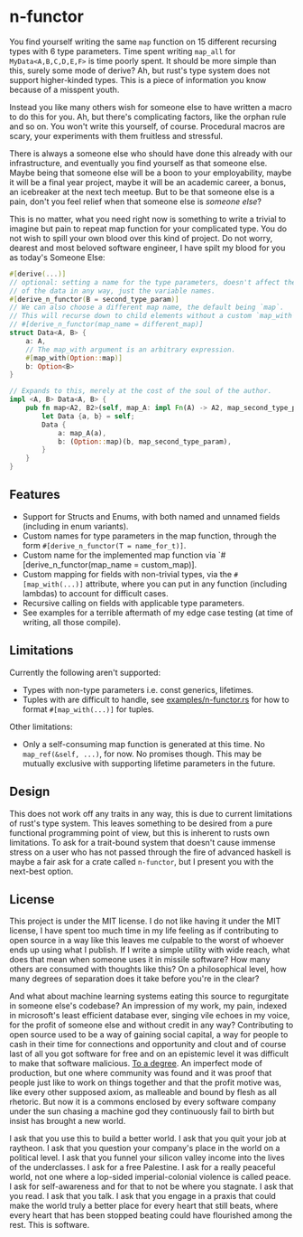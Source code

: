 # n-functor

You find yourself writing the same `map` function on 15 different recursing types with 6 type parameters. Time spent writing `map_all` for `MyData<A,B,C,D,E,F>` is time poorly spent. It should be more simple than this, surely some mode of derive? Ah, but rust's type system does not support higher-kinded types. This is a piece of information you know because of a misspent youth.

Instead you like many others wish for someone else to have written a macro to do this for you. Ah, but there's complicating factors, like the orphan rule and so on. You won't write this yourself, of course. Procedural macros are scary, your experiments with them fruitless and stressful.

There is always a someone else who should have done this already with our infrastructure, and eventually you find yourself as that someone else. Maybe being that someone else will be a boon to your employability, maybe it will be a final year project, maybe it will be an academic career, a bonus, an icebreaker at the next tech meetup. But to be that someone else is a pain, don't you feel relief when that someone else is _someone else_?

This is no matter, what you need right now is something to write a trivial to imagine but pain to repeat map function for your complicated type. You do not wish to spill your own blood over this kind of project. Do not worry, dearest and most beloved software engineer, I have spilt my blood for you as today's Someone Else:

```rust
#[derive(...)]
// optional: setting a name for the type parameters, doesn't affect the structure
// of the data in any way, just the variable names.
#[derive_n_functor(B = second_type_param)]
// We can also choose a different map name, the default being `map`.
// This will recurse down to child elements without a custom `map_with` declaration.
// #[derive_n_functor(map_name = different_map)]
struct Data<A, B> {
    a: A,
    // The map_with argument is an arbitrary expression.
    #[map_with(Option::map)]
    b: Option<B>
}

// Expands to this, merely at the cost of the soul of the author.
impl <A, B> Data<A, B> {
    pub fn map<A2, B2>(self, map_A: impl Fn(A) -> A2, map_second_type_param: impl Fn(B) -> B2) -> Data<A2, B2> {
        let Data {a, b} = self;
        Data {
            a: map_A(a),
            b: (Option::map)(b, map_second_type_param),
        }
    }
}
```

## Features

- Support for Structs and Enums, with both named and unnamed fields (including in enum variants).
- Custom names for type parameters in the map function, through the form `#[derive_n_functor(T = name_for_t)]`.
- Custom name for the implemented map function via `#[derive_n_functor(map_name = custom_map)].
- Custom mapping for fields with non-trivial types, via the `#[map_with(...)]` attribute, where you can put in any function (including lambdas) to account for difficult cases.
- Recursive calling on fields with applicable type parameters.
- See examples for a terrible aftermath of my edge case testing (at time of writing, all those compile).

## Limitations

Currently the following aren't supported:
- Types with non-type parameters i.e. const generics, lifetimes.
- Tuples with are difficult to handle, see [examples/n-functor.rs](/examples/n-functor.rs) for how to format `#[map_with(...)]` for tuples.

Other limitations:
- Only a self-consuming map function is generated at this time. No `map_ref(&self, ...)`, for now. No promises though. This may be mutually exclusive with supporting lifetime parameters in the future.

## Design

This does not work off any traits in any way, this is due to current limitations of rust's type system. This leaves something to be desired from a pure functional programming point of view, but this is inherent to rusts own limitations. To ask for a trait-bound system that doesn't cause immense stress on a user who has not passed through the fire of advanced haskell is maybe a fair ask for a crate called `n-functor`, but I present you with the next-best option.

## License

This project is under the MIT license. I do not like having it under the MIT license, I have spent too much time in my life feeling as if contributing to open source in a way like this leaves me culpable to the worst of whoever ends up using what I publish. If I write a simple utility with wide reach, what does that mean when someone uses it in missile software? How many others are consumed with thoughts like this? On a philosophical level, how many degrees of separation does it take before you're in the clear?

And what about machine learning systems eating this source to regurgitate in someone else's codebase? An impression of my work, my pain, indexed in microsoft's least efficient database ever, singing vile echoes in my voice, for the profit of someone else and without credit in any way? Contributing to open source used to be a way of gaining social capital, a way for people to cash in their time for connections and opportunity and clout and of course last of all you got software for free and on an epistemic level it was difficult to make that software malicious. [To a degree](https://www.cs.cmu.edu/~rdriley/487/papers/Thompson_1984_ReflectionsonTrustingTrust.pdf). An imperfect mode of production, but one where community was found and it was proof that people just like to work on things together and that the profit motive was, like every other supposed axiom, as malleable and bound by flesh as all rhetoric. But now it is a commons enclosed by every software company under the sun chasing a machine god they continuously fail to birth but insist has brought a new world.

I ask that you use this to build a better world. I ask that you quit your job at raytheon. I ask that you question your company's place in the world on a political level. I ask that you funnel your silicon valley income into the lives of the underclasses. I ask for a free Palestine. I ask for a really peaceful world, not one where a lop-sided imperial-colonial violence is called peace. I ask for self-awareness and for that to not be where you stagnate. I ask that you read. I ask that you talk. I ask that you engage in a praxis that could make the world truly a better place for every heart that still beats, where every heart that has been stopped beating could have flourished among the rest. This is software.